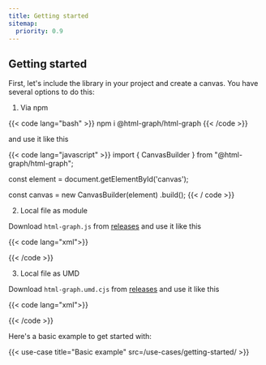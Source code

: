 ```yaml
---
title: Getting started
sitemap:
  priority: 0.9
---
```


## Getting started

First, let's include the library in your project and create a canvas. You have several options to do this:

1. Via npm

{{< code lang="bash" >}}
npm i @html-graph/html-graph
{{< /code >}}

and use it like this

{{< code lang="javascript" >}}
import { CanvasBuilder } from "@html-graph/html-graph";

const element = document.getElementById('canvas');

const canvas = new CanvasBuilder(element)
  .build();
{{< / code >}}

2. Local file as module

Download `html-graph.js` from <a target="_blank" href="https://github.com/html-graph/html-graph/releases">releases</a>
and use it like this

{{< code lang="xml">}}
<script type="module">
  import { CanvasBuilder } from "/html-graph.js";

  const element = document.getElementById('canvas');

  const canvas = new CanvasBuilder(element)
    .build();
</script>
{{< /code >}}

3. Local file as UMD

Download `html-graph.umd.cjs` from <a target="_blank" href="https://github.com/html-graph/html-graph/releases">releases</a>
and use it like this

{{< code lang="xml">}}
<script src="/html-graph.umd.cjs"></script>
<script>
  const element = document.getElementById('canvas');

  const canvas = new HtmlGraph.CanvasBuilder(element)
    .build();
</script>
{{< /code >}}

Here's a basic example to get started with:

{{< use-case title="Basic example" src=/use-cases/getting-started/ >}}
